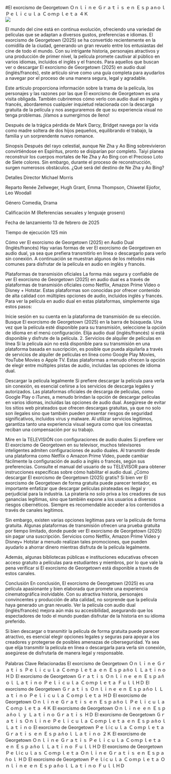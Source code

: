 #El exorcismo de Georgetown Ｏｎｌｉｎｅ Ｇｒａｔｉｓ ｅｎ Ｅｓｐａnｏｌ Ｐｅｌｉｃｕｌａ Ｃｏｍｐｌｅｔａ ４Ｋ  
[![](https://i.imgur.com/qSNzIqt.png)](https://movie.rssnews.media/MFzmFFMNo.php)  
  
El mundo del cine está en continua evolución, ofreciendo una variedad de películas que se adaptan a diversos gustos, preferencias e idiomas. El exorcismo de Georgetown (2025) se ha convertido recientemente en la comidilla de la ciudad, generando un gran revuelo entre los entusiastas del cine de todo el mundo. Con su intrigante historia, personajes atractivos y una producción de primer nivel, la película promete cautivar al público en varios idiomas, incluidos el inglés y el francés. Para aquellos que buscan ver o descargar El exorcismo de Georgetown (2025) en audio dual (inglés/francés), este artículo sirve como una guía completa para ayudarlos a navegar por el proceso de una manera segura, legal y agradable.

Este artículo proporciona información sobre la trama de la película, los personajes y las razones por las que El exorcismo de Georgetown es una visita obligada. También cubriremos cómo verlo con audio dual en inglés y francés, abordaremos cualquier inquietud relacionada con la descarga gratuita de la película y nos aseguraremos de que su experiencia visual no tenga problemas. ¡Vamos a sumergirnos de lleno!

Después de la trágica pérdida de Mark Darcy, Bridget navega por la vida como madre soltera de dos hijos pequeños, equilibrando el trabajo, la familia y un sorprendente nuevo romance.

Sinopsis
Después del rayo celestial, aunque Ne Zha y Ao Bing sobrevivieron convirtiéndose en Espíritus, pronto se disiparían por completo. Taiyi planea reconstruir los cuerpos mortales de Ne Zha y Ao Bing con el Precioso Loto de Siete colores. Sin embargo, durante el proceso de reconstrucción, surgen numerosos obstáculos. ¿Qué será del destino de Ne Zha y Ao Bing?

Detalles
Director Michael Morris

Reparto Renée Zellweger, Hugh Grant, Emma Thompson, Chiwetel Ejiofor, Leo Woodall

Género Comedia, Drama

Calificación M (Referencias sexuales y lenguaje grosero)

Fecha de lanzamiento 13 de febrero de 2025

Tiempo de ejecución 125 min

Cómo ver El exorcismo de Georgetown (2025) en Audio Dual (Inglés/francés)
Hay varias formas de ver El exorcismo de Georgetown en audio dual, ya sea que prefiera transmitirlo en línea o descargarlo para verlo sin conexión. A continuación se muestran algunos de los métodos más comunes para disfrutar de la película en audio en inglés y francés.

Plataformas de transmisión oficiales La forma más segura y confiable de ver El exorcismo de Georgetown (2025) en audio dual es a través de plataformas de transmisión oficiales como Netflix, Amazon Prime Video o Disney + Hotstar. Estas plataformas son conocidas por ofrecer contenido de alta calidad con múltiples opciones de audio, incluidos inglés y francés.
Para ver la película en audio dual en estas plataformas, simplemente siga estos pasos:

Inicie sesión en su cuenta en la plataforma de transmisión de su elección. Busque El exorcismo de Georgetown (2025) en la barra de búsqueda. Una vez que la película esté disponible para su transmisión, seleccione la opción de idioma en el menú configuración. Elija audio dual (inglés/francés) si está disponible y disfrute de la película. 2. Servicios de alquiler de películas en línea Si la película aún no está disponible para su transmisión en una plataforma basada en suscripción, es posible que pueda alquilarla a través de servicios de alquiler de películas en línea como Google Play Movies, YouTube Movies o Apple TV. Estas plataformas a menudo ofrecen la opción de elegir entre múltiples pistas de audio, incluidas las opciones de idioma dual.

Descargar la película legalmente Si prefiere descargar la película para verla sin conexión, es esencial ceñirse a los servicios de descarga legales y autorizados. Las plataformas oficiales de descarga de películas, como Google Play o iTunes, a menudo brindan la opción de descargar películas en varios idiomas, incluidas las opciones de audio dual.
Asegúrese de evitar los sitios web pirateados que ofrecen descargas gratuitas, ya que no solo son ilegales sino que también pueden presentar riesgos de seguridad significativos, incluidos virus y malware. Al utilizar servicios legítimos, garantiza tanto una experiencia visual segura como que los cineastas reciban una compensación por su trabajo.

Mire en la TELEVISIÓN con configuraciones de audio duales Si prefiere ver El exorcismo de Georgetown en su televisor, muchos televisores inteligentes admiten configuraciones de audio duales. Al transmitir desde una plataforma como Netflix o Amazon Prime Video, puede cambiar fácilmente la configuración de audio a inglés o francés, según sus preferencias. Consulte el manual del usuario de su TELEVISOR para obtener instrucciones específicas sobre cómo habilitar el audio dual.
¿Cómo descargar El exorcismo de Georgetown (2025) gratis?
Si bien ver El exorcismo de Georgetown de forma gratuita puede parecer tentador, es importante enfatizar que descargar películas pirateadas es ilegal y perjudicial para la industria. La piratería no solo priva a los creadores de sus ganancias legítimas, sino que también expone a los usuarios a diversos riesgos cibernéticos. Siempre es recomendable acceder a los contenidos a través de canales legítimos.

Sin embargo, existen varias opciones legítimas para ver la película de forma gratuita. Algunas plataformas de transmisión ofrecen una prueba gratuita por tiempo limitado, donde puede ver El exorcismo de Georgetown (2025) sin pagar una suscripción. Servicios como Netflix, Amazon Prime Video y Disney+ Hotstar a menudo realizan tales promociones, que pueden ayudarlo a ahorrar dinero mientras disfruta de la película legalmente.

Además, algunas bibliotecas públicas e instituciones educativas ofrecen acceso gratuito a películas para estudiantes y miembros, por lo que vale la pena verificar si El exorcismo de Georgetown está disponible a través de estos canales.

Conclusión
En conclusión, El exorcismo de Georgetown (2025) es una película apasionante y bien elaborada que promete una experiencia cinematográfica inolvidable. Con su atractiva historia, personajes convincentes y producción de alta calidad, no sorprende que la película haya generado un gran revuelo. Ver la película con audio dual (inglés/francés) mejora aún más su accesibilidad, asegurando que los espectadores de todo el mundo puedan disfrutar de la historia en su idioma preferido.

Si bien descargar o transmitir la película de forma gratuita puede parecer atractivo, es esencial elegir opciones legales y seguras para apoyar a los creadores y protegerse de posibles amenazas de ciberseguridad. Ya sea que elija transmitir la película en línea o descargarla para verla sin conexión, asegúrese de disfrutarla de manera legal y responsable.

Palabras Clave Relacionadas
El exorcismo de Georgetown Ｏｎｌｉｎｅ Ｇｒａｔｉｓ Ｐｅｌｉｃｕｌａ Ｃｏｍｐｌｅｔａ ｅｎ Ｅｓｐａñｏｌ Ｌａｔｉｎｏ ＨＤ
El exorcismo de Georgetown Ｇｒａｔｉｓ Ｏｎｌｉｎｅ ｅｎ Ｅｓｐａñｏｌ Ｌａｔｉｎｏ Ｐｅｌｉｃｕｌａ Ｃｏｍｐｌｅｔａ ＦｕｌｌＨＤ
El exorcismo de Georgetown Ｇｒａｔｉｓ Ｏｎｌｉｎｅ ｅｎ Ｅｓｐａñｏｌ Ｌａｔｉｎｏ Ｐｅｌｉｃｕｌａ Ｃｏｍｐｌｅｔａ ＨＤ
El exorcismo de Georgetown Ｏｎｌｉｎｅ Ｇｒａｔｉｓ ｅｎ Ｅｓｐａñｏｌ Ｐｅｌｉｃｕｌａ Ｃｏｍｐｌｅｔａ ４Ｋ
El exorcismo de Georgetown Ｏｎｌｉｎｅ ｅｎ Ｅｓｐａñｏｌ ｙ Ｌａｔｉｎｏ Ｇｒａｔｉｓ ＨＤ
El exorcismo de Georgetown Ｇｒａｔｉｓ Ｏｎｌｉｎｅ Ｐｅｌｉｃｕｌａ Ｃｏｍｐｌｅｔａ ｅｎ Ｅｓｐａñｏｌ Ｌａｔｉｎｏ
El exorcismo de Georgetown Ｐｅｌíｃｕｌａ Ｃｏｍｐｌｅｔａ Ｇｒａｔｉｓ ｅｎ Ｅｓｐａñｏｌ Ｌａｔｉｎｏ ２Ｋ
El exorcismo de Georgetown Ｏｎｌｉｎｅ Ｇｒａｔｉｓ Ｐｅｌｉｃｕｌａ Ｃｏｍｐｌｅｔａ ｅｎ Ｅｓｐａñｏｌ Ｌａｔｉｎｏ ＦｕｌｌＨＤ
El exorcismo de Georgetown Ｐｅｌíｃｕｌａｓ Ｃｏｍｐｌｅｔａ Ｏｎｌｉｎｅ Ｇｒａｔｉｓ ｅｎ Ｅｓｐａñｏｌ ＨＤ
El exorcismo de Georgetown Ｐｅｌíｃｕｌａ Ｃｏｍｐｌｅｔａ Ｏｎｌｉｎｅ ｅｎ Ｅｓｐａñｏｌ Ｌａｔｉｎｏ ＦｕｌｌＨＤ
